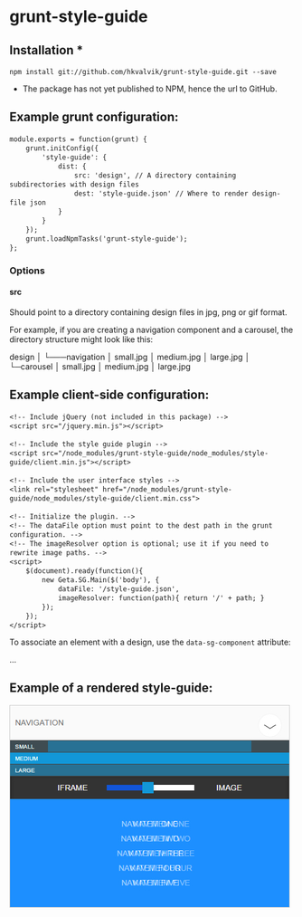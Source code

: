 # grunt-style-guide

## Installation *

    npm install git://github.com/hkvalvik/grunt-style-guide.git --save

* The package has not yet published to NPM, hence the url to GitHub.

## Example grunt configuration:

    module.exports = function(grunt) {
        grunt.initConfig({
            'style-guide': {
                dist: {
                    src: 'design', // A directory containing subdirectories with design files
                    dest: 'style-guide.json' // Where to render design-file json
                }
            }
        });
        grunt.loadNpmTasks('grunt-style-guide');
    };

### Options

#### src

Should point to a directory containing design files in jpg, png or gif format.

For example, if you are creating a navigation component and a carousel, the directory structure might look like this:

design
│
└───navigation
    │   small.jpg
    │   medium.jpg
    │   large.jpg
    │
    └─carousel
    │   small.jpg
    │   medium.jpg
    │   large.jpg

## Example client-side configuration:

    <!-- Include jQuery (not included in this package) -->
    <script src="/jquery.min.js"></script>

    <!-- Include the style guide plugin -->
    <script src="/node_modules/grunt-style-guide/node_modules/style-guide/client.min.js"></script>

    <!-- Include the user interface styles -->
    <link rel="stylesheet" href="/node_modules/grunt-style-guide/node_modules/style-guide/client.min.css">

    <!-- Initialize the plugin. -->
    <!-- The dataFile option must point to the dest path in the grunt configuration. -->
    <!-- The imageResolver option is optional; use it if you need to rewrite image paths. -->
    <script>
        $(document).ready(function(){
            new Geta.SG.Main($('body'), {
                dataFile: '/style-guide.json',
                imageResolver: function(path){ return '/' + path; }
            });
        });
    </script>

To associate an element with a design, use the `data-sg-component` attribute:

<nav class="navigation" data-sg-component="navigation"> ... </nav>

## Example of a rendered style-guide:

![Example of a rendered component](example.jpg "Example of a rendered component")




